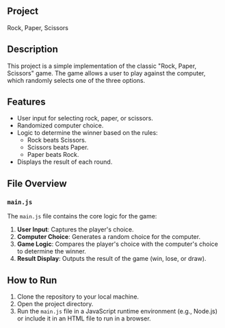 ## Project 
Rock, Paper, Scissors

## Description 
This project is a simple implementation of the classic "Rock, Paper, Scissors" game. The game allows a user to play against the computer, which randomly selects one of the three options.

## Features
- User input for selecting rock, paper, or scissors.
- Randomized computer choice.
- Logic to determine the winner based on the rules:
    - Rock beats Scissors.
    - Scissors beats Paper.
    - Paper beats Rock.
- Displays the result of each round.

## File Overview

### `main.js`
The `main.js` file contains the core logic for the game:
1. **User Input**: Captures the player's choice.
2. **Computer Choice**: Generates a random choice for the computer.
3. **Game Logic**: Compares the player's choice with the computer's choice to determine the winner.
4. **Result Display**: Outputs the result of the game (win, lose, or draw).

## How to Run
1. Clone the repository to your local machine.
2. Open the project directory.
3. Run the `main.js` file in a JavaScript runtime environment (e.g., Node.js) or include it in an HTML file to run in a browser.
